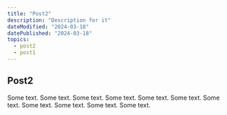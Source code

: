 ```yaml
---
title: "Post2"
description: "Description for it"
dateModified: "2024-03-18"
datePublished: "2024-03-18"
topics:
  - post2
  - post1
---
```


## Post2

Some text. Some text. Some text. Some text. Some text. Some text. Some text. Some text. Some text. Some text. Some text.
